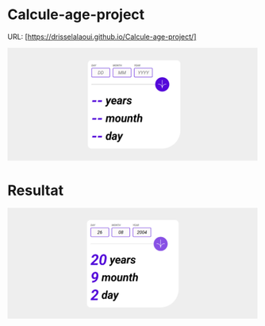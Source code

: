 # Calcule-age-project

URL: [https://drisselalaoui.github.io/Calcule-age-project/]

![form](img/calculer.png)
# Resultat
![data](img/calculerR.png)

